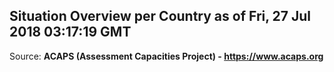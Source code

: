 ## Situation Overview per Country as of Fri, 27 Jul 2018 03:17:19 GMT

Source: **ACAPS (Assessment Capacities Project) - https://www.acaps.org**